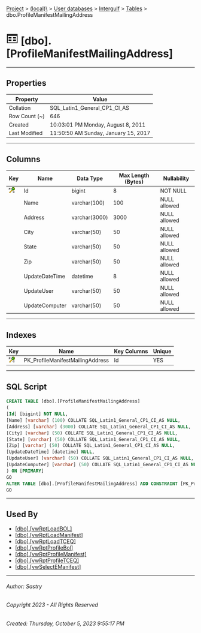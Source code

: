 #### 

[Project](../../../../index.md) > [(local)\\](../../../index.md) > [User databases](../../index.md) > [Intergulf](../index.md) > [Tables](Tables.md) > dbo.ProfileManifestMailingAddress

# ![Tables](../../../../Images/Table32.png) [dbo].[ProfileManifestMailingAddress]

---

## <a name="#properties"></a>Properties

| Property | Value |
|---|---|
| Collation | SQL_Latin1_General_CP1_CI_AS |
| Row Count (~) | 646 |
| Created | 10:03:01 PM Monday, August 8, 2011 |
| Last Modified | 11:50:50 AM Sunday, January 15, 2017 |


---

## <a name="#columns"></a>Columns

| Key | Name | Data Type | Max Length (Bytes) | Nullability |
|---|---|---|---|---|
| [![Cluster Primary Key PK_ProfileManifestMailingAddress: Id](../../../../Images/pkcluster.png)](#indexes) | Id | bigint | 8 | NOT NULL |
|  | Name | varchar(100) | 100 | NULL allowed |
|  | Address | varchar(3000) | 3000 | NULL allowed |
|  | City | varchar(50) | 50 | NULL allowed |
|  | State | varchar(50) | 50 | NULL allowed |
|  | Zip | varchar(50) | 50 | NULL allowed |
|  | UpdateDateTime | datetime | 8 | NULL allowed |
|  | UpdateUser | varchar(50) | 50 | NULL allowed |
|  | UpdateComputer | varchar(50) | 50 | NULL allowed |


---

## <a name="#indexes"></a>Indexes

| Key | Name | Key Columns | Unique |
|---|---|---|---|
| [![Cluster Primary Key PK_ProfileManifestMailingAddress: Id](../../../../Images/pkcluster.png)](#indexes) | PK_ProfileManifestMailingAddress | Id | YES |


---

## <a name="#sqlscript"></a>SQL Script

```sql
CREATE TABLE [dbo].[ProfileManifestMailingAddress]
(
[Id] [bigint] NOT NULL,
[Name] [varchar] (100) COLLATE SQL_Latin1_General_CP1_CI_AS NULL,
[Address] [varchar] (3000) COLLATE SQL_Latin1_General_CP1_CI_AS NULL,
[City] [varchar] (50) COLLATE SQL_Latin1_General_CP1_CI_AS NULL,
[State] [varchar] (50) COLLATE SQL_Latin1_General_CP1_CI_AS NULL,
[Zip] [varchar] (50) COLLATE SQL_Latin1_General_CP1_CI_AS NULL,
[UpdateDateTime] [datetime] NULL,
[UpdateUser] [varchar] (50) COLLATE SQL_Latin1_General_CP1_CI_AS NULL,
[UpdateComputer] [varchar] (50) COLLATE SQL_Latin1_General_CP1_CI_AS NULL
) ON [PRIMARY]
GO
ALTER TABLE [dbo].[ProfileManifestMailingAddress] ADD CONSTRAINT [PK_ProfileManifestMailingAddress] PRIMARY KEY CLUSTERED ([Id]) ON [PRIMARY]
GO

```


---

## <a name="#usedby"></a>Used By

* [[dbo].[vwRptLoadBOL]](../Views/dbo_vwRptLoadBOL.md)
* [[dbo].[vwRptLoadManifest]](../Views/dbo_vwRptLoadManifest.md)
* [[dbo].[vwRptLoadTCEQ]](../Views/dbo_vwRptLoadTCEQ.md)
* [[dbo].[vwRptProfileBol]](../Views/dbo_vwRptProfileBol.md)
* [[dbo].[vwRptProfileManifest]](../Views/dbo_vwRptProfileManifest.md)
* [[dbo].[vwRptProfileTCEQ]](../Views/dbo_vwRptProfileTCEQ.md)
* [[dbo].[vwSelectEManifest]](../Views/dbo_vwSelectEManifest.md)


---

###### Author:  Sastry

###### Copyright 2023 - All Rights Reserved

###### Created: Thursday, October 5, 2023 9:55:17 PM

